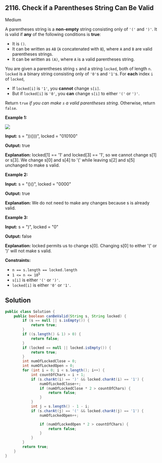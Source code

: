 ## 2116\. Check if a Parentheses String Can Be Valid

Medium

A parentheses string is a **non-empty** string consisting only of `'('` and `')'`. It is valid if **any** of the following conditions is **true**:

*   It is `()`.
*   It can be written as `AB` (`A` concatenated with `B`), where `A` and `B` are valid parentheses strings.
*   It can be written as `(A)`, where `A` is a valid parentheses string.

You are given a parentheses string `s` and a string `locked`, both of length `n`. `locked` is a binary string consisting only of `'0'`s and `'1'`s. For **each** index `i` of `locked`,

*   If `locked[i]` is `'1'`, you **cannot** change `s[i]`.
*   But if `locked[i]` is `'0'`, you **can** change `s[i]` to either `'('` or `')'`.

Return `true` _if you can make `s` a valid parentheses string_. Otherwise, return `false`.

**Example 1:**

![](https://assets.leetcode.com/uploads/2021/11/06/eg1.png)

**Input:** s = "))()))", locked = "010100"

**Output:** true

**Explanation:** locked[1] == '1' and locked[3] == '1', so we cannot change s[1] or s[3]. We change s[0] and s[4] to '(' while leaving s[2] and s[5] unchanged to make s valid.

**Example 2:**

**Input:** s = "()()", locked = "0000"

**Output:** true

**Explanation:** We do not need to make any changes because s is already valid.

**Example 3:**

**Input:** s = ")", locked = "0"

**Output:** false

**Explanation:** locked permits us to change s[0]. Changing s[0] to either '(' or ')' will not make s valid.

**Constraints:**

*   `n == s.length == locked.length`
*   <code>1 <= n <= 10<sup>5</sup></code>
*   `s[i]` is either `'('` or `')'`.
*   `locked[i]` is either `'0'` or `'1'`.

## Solution

```java
public class Solution {
    public boolean canBeValid(String s, String locked) {
        if (s == null || s.isEmpty()) {
            return true;
        }
        if ((s.length() & 1) > 0) {
            return false;
        }
        if (locked == null || locked.isEmpty()) {
            return true;
        }
        int numOfLockedClose = 0;
        int numOfLockedOpen = 0;
        for (int i = 0; i < s.length(); i++) {
            int countOfChars = i + 1;
            if (s.charAt(i) == ')' && locked.charAt(i) == '1') {
                numOfLockedClose++;
                if (numOfLockedClose * 2 > countOfChars) {
                    return false;
                }
            }
            int j = s.length() - 1 - i;
            if (s.charAt(j) == '(' && locked.charAt(j) == '1') {
                numOfLockedOpen++;

                if (numOfLockedOpen * 2 > countOfChars) {
                    return false;
                }
            }
        }
        return true;
    }
}
```